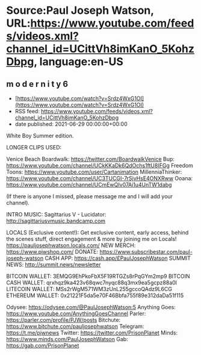 # Source:Paul Joseph Watson, URL:https://www.youtube.com/feeds/videos.xml?channel_id=UCittVh8imKanO_5KohzDbpg, language:en-US

## m o d e r n i t y 6
 - [https://www.youtube.com/watch?v=Srdz4WxG1OI](https://www.youtube.com/watch?v=Srdz4WxG1OI)
 - RSS feed: https://www.youtube.com/feeds/videos.xml?channel_id=UCittVh8imKanO_5KohzDbpg
 - date published: 2021-06-29 00:00:00+00:00

White Boy Summer edition.

LONGER CLIPS USED: 

Venice Beach Boardwalk: https://twitter.com/BoardwalkVenice
Bup: https://www.youtube.com/channel/UCkKKaDk6QdOchs1ftU8IFGg
Freedom Toons: https://www.youtube.com/user/Cartanimation
MillenniaThinker: https://www.youtube.com/channel/UC3TUCGI-7rSjvHsE4ONXRww
Ooana: https://www.youtube.com/channel/UCmEwQIv07Ai1u4UnTW1dabg

(If there is anyone I missed, please message me and I will add your channel).

INTRO MUSIC: Sagittarius V - Lucidator: http://sagittariusvmusic.bandcamp.com

LOCALS (Exclusive content!): Get exclusive content, early access, behind the scenes stuff, direct engagement & more by joining me on Locals! https://pauljosephwatson.locals.com/
NEW MERCH: https://www.pjwshop.com/
DONATE: https://www.subscribestar.com/paul-joseph-watson
CASH APP: https://cash.app/£PaulJosephWatson
SUMMIT NEWS: http://summit.news/newsletter

BITCOIN WALLET: 3EMQG9EhPkoFbX5F19RTGZs8rPqGYm2mp9
BITCOIN CASH WALLET: qrxhqz9ka423v68qwc7nyqc88q3mx9ea5gcpz88a0l
LITECOIN WALLET: MSs2rWgM571WM3zUnL255gccoQAdz9L6CG
ETHEREUM WALLET: 0x21221F5da5e70F46Bbfa755f89e312daDa51f115 

Odysee: https://odysee.com/@PaulJosephWatson:5
Anything Goes: https://www.youtube.com/AnythingGoesChannel
Parler: https://parler.com/profile/PJW/posts
Bitchute: https://www.bitchute.com/pauljosephwatson
Telegram: https://t.me/pjwnews
Twitter: https://twitter.com/PrisonPlanet
Minds: https://www.minds.com/PaulJosephWatson
Gab: https://gab.com/PrisonPlanet

